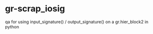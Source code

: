 gr-scrap_iosig
==============

qa for using input_signature() / output_signature() on a gr.hier_block2 in python
